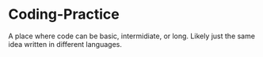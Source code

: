 # Coding-Practice
A place where code can be basic, intermidiate, or long. Likely just the same idea written in different languages.
